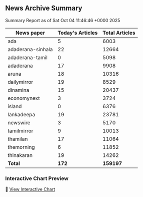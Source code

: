 <!-- @format -->

## News Archive Summary

Summary Report as of Sat Oct 04 11:46:46 +0000 2025

| News paper         | Today's Articles | Total Articles |
|--------------------|------------------|----------------|
| ada               | 5          | 6003        |
| adaderana-sinhala               | 22          | 12664        |
| adaderana-tamil               | 0          | 5098        |
| adaderana               | 17          | 9908        |
| aruna               | 18          | 10316        |
| dailymirror               | 19          | 8529        |
| dinamina               | 15          | 20437        |
| economynext               | 3          | 3724        |
| island               | 0          | 6376        |
| lankadeepa               | 19          | 23781        |
| newswire               | 3          | 5170        |
| tamilmirror               | 9          | 10013        |
| thamilan               | 17          | 11064        |
| themorning               | 6          | 11852        |
| thinakaran               | 19          | 14262        |
| **Total**          | **172**      | **159197** |

### Interactive Chart Preview
🔗 [View Interactive Chart](https://itscharukadeshan.github.io/sl_news_archive_data/news_chart_by_newspaper.html)

